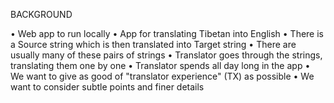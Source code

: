BACKGROUND

• Web app to run locally
• App for translating Tibetan into English
• There is a Source string which is then translated into Target string
• There are usually many of these pairs of strings
• Translator goes through the strings, translating them one by one
• Translator spends all day long in the app
• We want to give as good of "translator experience" (TX) as possible
• We want to consider subtle points and finer details
